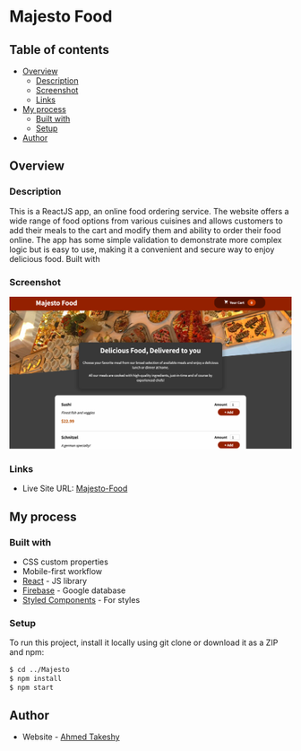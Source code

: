 # Majesto Food

## Table of contents

- [Overview](#overview)
  - [Description](#description)
  - [Screenshot](#screenshot)
  - [Links](#links)
- [My process](#my-process)
  - [Built with](#built-with)
  - [Setup](#setup)
- [Author](#author)


## Overview

### Description

This is a ReactJS app, an online food ordering service. The website offers a wide range of food options from various cuisines and allows customers to add their meals to the cart and modify them and ability to order their food online. The app has some simple validation to demonstrate more complex logic but is easy to use, making it a convenient and secure way to enjoy delicious food. Built with

### Screenshot

![](./ScreenShot.png)


### Links

- Live Site URL: [Majesto-Food](https://ahmedtakeshy.github.io/Majesto-Food/)

## My process

### Built with

- CSS custom properties
- Mobile-first workflow
- [React](https://reactjs.org/) - JS library
- [Firebase](https://firebase.google.com) - Google database
- [Styled Components](https://styled-components.com/) - For styles


### Setup

To run this project, install it locally using git clone or download it as a ZIP and npm:

```
$ cd ../Majesto
$ npm install
$ npm start
```




## Author

- Website - [Ahmed Takeshy](https://github.com/AhmedTakeshy/)
